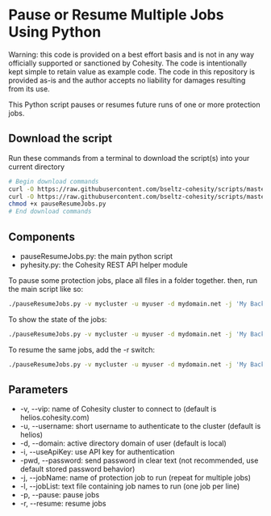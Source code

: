 # Pause or Resume Multiple Jobs Using Python

Warning: this code is provided on a best effort basis and is not in any way officially supported or sanctioned by Cohesity. The code is intentionally kept simple to retain value as example code. The code in this repository is provided as-is and the author accepts no liability for damages resulting from its use.

This Python script pauses or resumes future runs of one or more protection jobs.

## Download the script

Run these commands from a terminal to download the script(s) into your current directory

```bash
# Begin download commands
curl -O https://raw.githubusercontent.com/bseltz-cohesity/scripts/master/python/pauseResumeJobs/pauseResumeJobs.py
curl -O https://raw.githubusercontent.com/bseltz-cohesity/scripts/master/python/pyhesity.py
chmod +x pauseResumeJobs.py
# End download commands
```

## Components

* pauseResumeJobs.py: the main python script
* pyhesity.py: the Cohesity REST API helper module

To pause some protection jobs, place all files in a folder together. then, run the main script like so:

```bash
./pauseResumeJobs.py -v mycluster -u myuser -d mydomain.net -j 'My Backup Job 1' -j 'My Backup Job 2' -p
```

To show the state of the jobs:

```bash
./pauseResumeJobs.py -v mycluster -u myuser -d mydomain.net -j 'My Backup Job 1' -j 'My Backup Job 2'
```

To resume the same jobs, add the -r switch:

```bash
./pauseResumeJobs.py -v mycluster -u myuser -d mydomain.net -j 'My Backup Job 1' -j 'My Backup Job 2' -r
```

## Parameters

* -v, --vip: name of Cohesity cluster to connect to (default is helios.cohesity.com)
* -u, --username: short username to authenticate to the cluster (default is helios)
* -d, --domain: active directory domain of user (default is local)
* -i, --useApiKey: use API key for authentication
* -pwd, --password: send password in clear text (not recommended, use default stored password behavior)
* -j, --jobName: name of protection job to run (repeat for multiple jobs)
* -l, --jobList: text file containing job names to run (one job per line)
* -p, --pause: pause jobs
* -r, --resume: resume jobs
